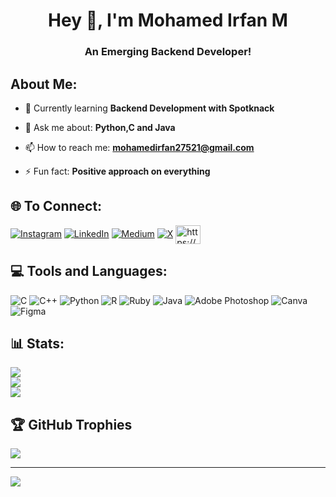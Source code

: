 <h1 align="center">Hey 👋, I'm Mohamed Irfan M</h1>
<h3 align="center">An Emerging Backend Developer!</h3>

 ##  About Me:<br>
- 🌱 Currently learning **Backend Development with Spotknack**

- 💬 Ask me about: **Python,C and Java**

- 📫 How to reach me: **mohamedirfan27521@gmail.com**

- ⚡ Fun fact: **Positive approach on everything**

## 🌐 To Connect:
[![Instagram](https://img.shields.io/badge/Instagram-%23E4405F.svg?logo=Instagram&logoColor=white)](https://instagram.com/https://www.instagram.com/___________irfan_____________/?hl=en) [![LinkedIn](https://img.shields.io/badge/LinkedIn-%230077B5.svg?logo=linkedin&logoColor=white)](https://linkedin.com/in/www.linkedin.com/in/mohamed-irfan-192191268) [![Medium](https://img.shields.io/badge/Medium-12100E?logo=medium&logoColor=white)](https://medium.com/@@mohamedirfan14567) [![X](https://img.shields.io/badge/X-black.svg?logo=X&logoColor=white)](https://x.com/_mohamedirfan_3) <a href="https://dribbble.com/https://dribbble.com/__irfan3__" target="blank"><img align="center" src="https://raw.githubusercontent.com/rahuldkjain/github-profile-readme-generator/master/src/images/icons/Social/dribbble.svg" alt="https://dribbble.com/__irfan3__" height="30" width="40" /></a>

## 💻 Tools and Languages:
![C](https://img.shields.io/badge/c-%2300599C.svg?style=for-the-badge&logo=c&logoColor=white) ![C++](https://img.shields.io/badge/c++-%2300599C.svg?style=for-the-badge&logo=c%2B%2B&logoColor=white) ![Python](https://img.shields.io/badge/python-3670A0?style=for-the-badge&logo=python&logoColor=ffdd54) ![R](https://img.shields.io/badge/r-%23276DC3.svg?style=for-the-badge&logo=r&logoColor=white) ![Ruby](https://img.shields.io/badge/ruby-%23CC342D.svg?style=for-the-badge&logo=ruby&logoColor=white) ![Java](https://img.shields.io/badge/java-%23ED8B00.svg?style=for-the-badge&logo=openjdk&logoColor=white) ![Adobe Photoshop](https://img.shields.io/badge/adobe%20photoshop-%2331A8FF.svg?style=for-the-badge&logo=adobe%20photoshop&logoColor=white) ![Canva](https://img.shields.io/badge/Canva-%2300C4CC.svg?style=for-the-badge&logo=Canva&logoColor=white) ![Figma](https://img.shields.io/badge/figma-%23F24E1E.svg?style=for-the-badge&logo=figma&logoColor=white)
## 📊 Stats:
![](https://github-readme-stats.vercel.app/api?username=Mohamed-Irfan3&theme=highcontrast&hide_border=false&include_all_commits=false&count_private=false)<br/>
![](https://github-readme-streak-stats.herokuapp.com/?user=Mohamed-Irfan3&theme=highcontrast&hide_border=false)<br/>
![](https://github-readme-stats.vercel.app/api/top-langs/?username=Mohamed-Irfan3&theme=highcontrast&hide_border=false&include_all_commits=false&count_private=false&layout=compact)

## 🏆 GitHub Trophies
![](https://github-profile-trophy.vercel.app/?username=Mohamed-Irfan3&theme=radical&no-frame=false&no-bg=true&margin-w=4)

---
[![](https://visitcount.itsvg.in/api?id=Mohamed-Irfan3&icon=8&color=12)](https://visitcount.itsvg.in)
